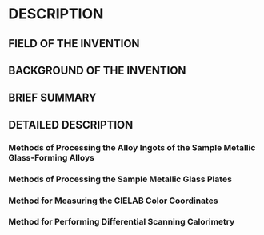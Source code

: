 # DESCRIPTION

## FIELD OF THE INVENTION

## BACKGROUND OF THE INVENTION

## BRIEF SUMMARY

## DETAILED DESCRIPTION

### Methods of Processing the Alloy Ingots of the Sample Metallic Glass-Forming Alloys

### Methods of Processing the Sample Metallic Glass Plates

### Method for Measuring the CIELAB Color Coordinates

### Method for Performing Differential Scanning Calorimetry

